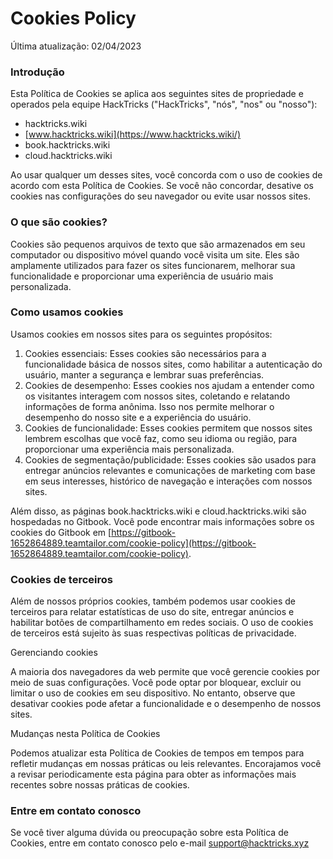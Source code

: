 # Cookies Policy

Última atualização: 02/04/2023

### Introdução

Esta Política de Cookies se aplica aos seguintes sites de propriedade e operados pela equipe HackTricks ("HackTricks", "nós", "nos" ou "nosso"):

* hacktricks.wiki
* [www.hacktricks.wiki](https://www.hacktricks.wiki/)
* book.hacktricks.wiki
* cloud.hacktricks.wiki

Ao usar qualquer um desses sites, você concorda com o uso de cookies de acordo com esta Política de Cookies. Se você não concordar, desative os cookies nas configurações do seu navegador ou evite usar nossos sites.

### O que são cookies?

Cookies são pequenos arquivos de texto que são armazenados em seu computador ou dispositivo móvel quando você visita um site. Eles são amplamente utilizados para fazer os sites funcionarem, melhorar sua funcionalidade e proporcionar uma experiência de usuário mais personalizada.

### Como usamos cookies

Usamos cookies em nossos sites para os seguintes propósitos:

1. Cookies essenciais: Esses cookies são necessários para a funcionalidade básica de nossos sites, como habilitar a autenticação do usuário, manter a segurança e lembrar suas preferências.
2. Cookies de desempenho: Esses cookies nos ajudam a entender como os visitantes interagem com nossos sites, coletando e relatando informações de forma anônima. Isso nos permite melhorar o desempenho do nosso site e a experiência do usuário.
3. Cookies de funcionalidade: Esses cookies permitem que nossos sites lembrem escolhas que você faz, como seu idioma ou região, para proporcionar uma experiência mais personalizada.
4. Cookies de segmentação/publicidade: Esses cookies são usados para entregar anúncios relevantes e comunicações de marketing com base em seus interesses, histórico de navegação e interações com nossos sites.

Além disso, as páginas book.hacktricks.wiki e cloud.hacktricks.wiki são hospedadas no Gitbook. Você pode encontrar mais informações sobre os cookies do Gitbook em [https://gitbook-1652864889.teamtailor.com/cookie-policy](https://gitbook-1652864889.teamtailor.com/cookie-policy).

### Cookies de terceiros

Além de nossos próprios cookies, também podemos usar cookies de terceiros para relatar estatísticas de uso do site, entregar anúncios e habilitar botões de compartilhamento em redes sociais. O uso de cookies de terceiros está sujeito às suas respectivas políticas de privacidade.

Gerenciando cookies

A maioria dos navegadores da web permite que você gerencie cookies por meio de suas configurações. Você pode optar por bloquear, excluir ou limitar o uso de cookies em seu dispositivo. No entanto, observe que desativar cookies pode afetar a funcionalidade e o desempenho de nossos sites.

Mudanças nesta Política de Cookies

Podemos atualizar esta Política de Cookies de tempos em tempos para refletir mudanças em nossas práticas ou leis relevantes. Encorajamos você a revisar periodicamente esta página para obter as informações mais recentes sobre nossas práticas de cookies.

### Entre em contato conosco

Se você tiver alguma dúvida ou preocupação sobre esta Política de Cookies, entre em contato conosco pelo e-mail [support@hacktricks.xyz](mailto:support@hacktricks.xyz)

